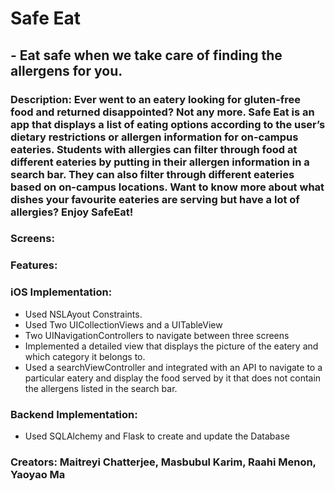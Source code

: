 # Safe Eat
## - Eat safe when we take care of finding the allergens for you.

### Description: Ever went to an eatery looking for gluten-free food and returned disappointed? Not any more. Safe Eat is an app that displays a list of eating options according to the user’s dietary restrictions or allergen information for on-campus eateries. Students with allergies can filter through food at different eateries by putting in their allergen information in a search bar. They can also filter through different eateries based on on-campus locations. Want to know more about what dishes your favourite eateries are serving but have a lot of allergies? Enjoy SafeEat!
### Screens: 
### Features:
### iOS Implementation: 
- Used NSLAyout Constraints. 
- Used Two UICollectionViews and a UITableView 
- Two UINavigationControllers to navigate between three screens
- Implemented a detailed view that displays the picture of the eatery and which category it belongs to.
- Used a searchViewController and integrated with an API to navigate to a particular eatery and display the food served by it that does not contain the allergens listed in the search bar.
                    
### Backend Implementation: 
- Used SQLAlchemy and Flask to create and update the Database
### Creators: Maitreyi Chatterjee, Masbubul Karim, Raahi Menon, Yaoyao Ma
